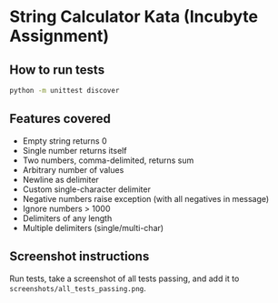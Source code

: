 # String Calculator Kata (Incubyte Assignment)

## How to run tests

```bash
python -m unittest discover
```

## Features covered
- Empty string returns 0
- Single number returns itself
- Two numbers, comma-delimited, returns sum
- Arbitrary number of values
- Newline as delimiter
- Custom single-character delimiter
- Negative numbers raise exception (with all negatives in message)
- Ignore numbers > 1000
- Delimiters of any length
- Multiple delimiters (single/multi-char)

## Screenshot instructions
Run tests, take a screenshot of all tests passing, and add it to `screenshots/all_tests_passing.png`.
